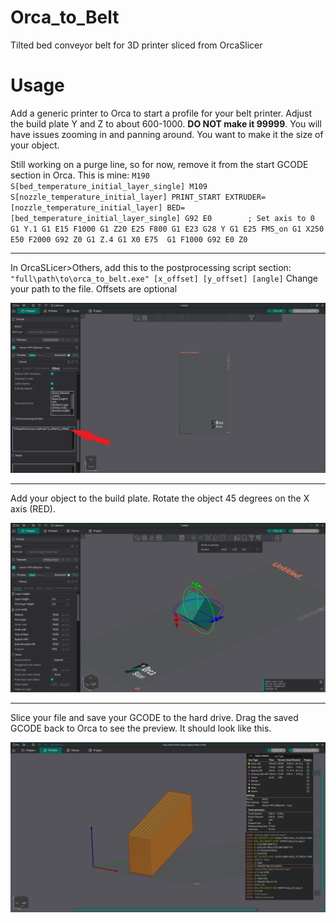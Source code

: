 # Orca_to_Belt
Tilted bed conveyor belt for 3D printer sliced from OrcaSlicer

# Usage

Add a generic printer to Orca to start a profile for your belt printer. Adjust the build plate Y and Z to about 600-1000. **DO NOT make it 99999**. You will have issues zooming in and panning around. You want to make it the size of your object.

Still working on a purge line, so for now, remove it from the start GCODE section in Orca. This is mine:
`M190 S[bed_temperature_initial_layer_single]
M109 S[nozzle_temperature_initial_layer]
PRINT_START EXTRUDER=[nozzle_temperature_initial_layer] BED=[bed_temperature_initial_layer_single]
G92 E0        ; Set axis to 0
G1 Y.1
G1 E15 F1000
G1 Z20 E25 F800
G1 E23
G28 Y
G1 E25
FMS_on
G1 X250 E50 F2000
G92 Z0
G1 Z.4
G1 X0 E75 
G1 F1000
G92 E0 Z0`

---

In OrcaSLicer>Others, add this to the postprocessing script section:
`"full\path\to\orca_to_belt.exe" [x_offset] [y_offset] [angle]`
Change your path to the file. Offsets are optional

![alt text](https://github.com/xboxhacker/Tilted-Bed-Conveyor/blob/master/images/postporcessing.png)

---

 Add your object to the build plate. Rotate the object 45 degrees on the X axis (RED).
 
 ![alt text](https://github.com/xboxhacker/Tilted-Bed-Conveyor/blob/master/images/rotate45d.png)

---

 Slice your file and save your GCODE to the hard drive.
 Drag the saved GCODE back to Orca to see the preview. It should look like this.
 
 ![alt text](https://github.com/xboxhacker/Tilted-Bed-Conveyor/blob/master/images/preview.png)
 

